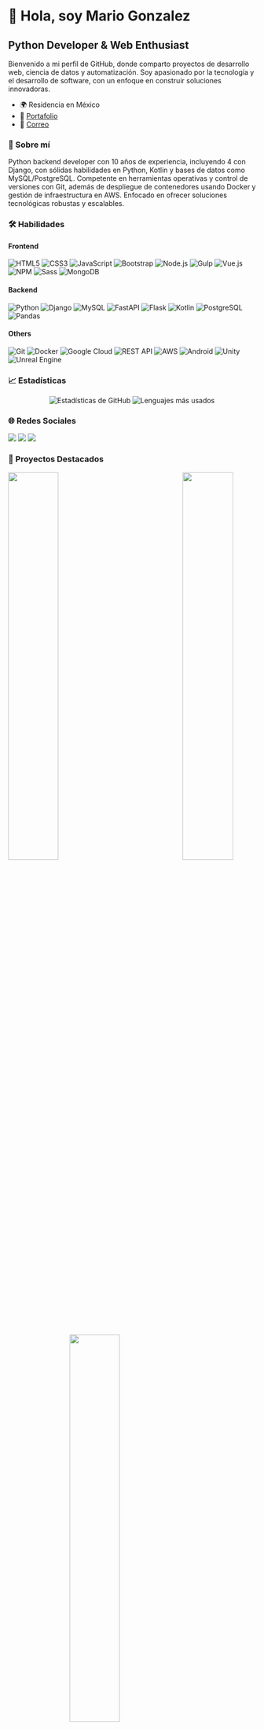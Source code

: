 # 👋 Hola, soy Mario Gonzalez

## Python Developer & Web Enthusiast

Bienvenido a mi perfil de GitHub, donde comparto proyectos de desarrollo web, ciencia de datos y automatización. Soy apasionado por la tecnología y el desarrollo de software, con un enfoque en construir soluciones innovadoras.

- 🌍 Residencia en México
- 📄 [Portafolio](http://mariogonzcardona.github.io/PortafolioMGonzalez.io/)
- 📧 [Correo](mailto:alejandrogonzalez@uadec.edu.mx)

### 🚀 Sobre mí

Python backend developer con 10 años de experiencia, incluyendo 4 con Django, con sólidas habilidades en Python, Kotlin y bases de datos como MySQL/PostgreSQL. Competente en herramientas operativas y control de versiones con Git, además de despliegue de contenedores usando Docker y gestión de infraestructura en AWS. Enfocado en ofrecer soluciones tecnológicas robustas y escalables.

### 🛠️ Habilidades

#### Frontend
<p align="left">
  <img src="https://img.shields.io/badge/HTML5-E34F26?style=for-the-badge&logo=html5&logoColor=white" alt="HTML5" />
  <img src="https://img.shields.io/badge/CSS3-1572B6?style=for-the-badge&logo=css3&logoColor=white" alt="CSS3" />
  <img src="https://img.shields.io/badge/JavaScript-F7DF1E?style=for-the-badge&logo=javascript&logoColor=black" alt="JavaScript" />
  <img src="https://img.shields.io/badge/Bootstrap-7952B3?style=for-the-badge&logo=bootstrap&logoColor=white" alt="Bootstrap" />
  <img src="https://img.shields.io/badge/Node.js-339933?style=for-the-badge&logo=node.js&logoColor=white" alt="Node.js" />
  <img src="https://img.shields.io/badge/Gulp-CF4647?style=for-the-badge&logo=gulp&logoColor=white" alt="Gulp" />
  <img src="https://img.shields.io/badge/Vue.js-4FC08D?style=for-the-badge&logo=vue.js&logoColor=white" alt="Vue.js" />
  <img src="https://img.shields.io/badge/npm-CB3837?style=for-the-badge&logo=npm&logoColor=white" alt="NPM" />
  <img src="https://img.shields.io/badge/Sass-CC6699?style=for-the-badge&logo=sass&logoColor=white" alt="Sass" />
  <img src="https://img.shields.io/badge/MongoDB-47A248?style=for-the-badge&logo=mongodb&logoColor=white" alt="MongoDB" />
</p>

#### Backend
<p align="left">
  <img src="https://img.shields.io/badge/Python-3776AB?style=for-the-badge&logo=python&logoColor=white" alt="Python" />
  <img src="https://img.shields.io/badge/Django-092E20?style=for-the-badge&logo=django&logoColor=white" alt="Django" />
  <img src="https://img.shields.io/badge/MySQL-4479A1?style=for-the-badge&logo=mysql&logoColor=white" alt="MySQL" />
  <img src="https://img.shields.io/badge/FastAPI-009688?style=for-the-badge&logo=fastapi&logoColor=white" alt="FastAPI" />
  <img src="https://img.shields.io/badge/Flask-000000?style=for-the-badge&logo=flask&logoColor=white" alt="Flask" />
  <img src="https://img.shields.io/badge/Kotlin-0095D5?style=for-the-badge&logo=kotlin&logoColor=white" alt="Kotlin" />
  <img src="https://img.shields.io/badge/PostgreSQL-336791?style=for-the-badge&logo=postgresql&logoColor=white" alt="PostgreSQL" />
  <img src="https://img.shields.io/badge/Pandas-150458?style=for-the-badge&logo=pandas&logoColor=white" alt="Pandas" />
</p>

#### Others
<p align="left">
  <img src="https://img.shields.io/badge/Git-F05032?style=for-the-badge&logo=git&logoColor=white" alt="Git" />
  <img src="https://img.shields.io/badge/Docker-2496ED?style=for-the-badge&logo=docker&logoColor=white" alt="Docker" />
  <img src="https://img.shields.io/badge/Google%20Cloud-4285F4?style=for-the-badge&logo=google-cloud&logoColor=white" alt="Google Cloud" />
  <img src="https://img.shields.io/badge/REST%20API-FF9900?style=for-the-badge&logo=swagger&logoColor=white" alt="REST API" />
  <img src="https://img.shields.io/badge/AWS-232F3E?style=for-the-badge&logo=amazon-aws&logoColor=white" alt="AWS" />
  <img src="https://img.shields.io/badge/Android-3DDC84?style=for-the-badge&logo=android&logoColor=white" alt="Android" />
  <img src="https://img.shields.io/badge/Unity-FFFFFF?style=for-the-badge&logo=unity&logoColor=black" alt="Unity" />
  <img src="https://img.shields.io/badge/Unreal%20Engine-313131?style=for-the-badge&logo=unreal-engine&logoColor=white" alt="Unreal Engine" />
</p>


### 📈 Estadísticas

<div align="center">
  <img src="https://github-readme-stats.vercel.app/api?username=mariogonzcardona&show_icons=true&theme=radical" alt="Estadísticas de GitHub" />
  <img src="https://github-readme-stats.vercel.app/api/top-langs/?username=mariogonzcardona&layout=compact&theme=radical" alt="Lenguajes más usados" />
</div>

### 🌐 Redes Sociales

<p align="left">
  <a href="https://www.linkedin.com/in/mariogonzcardona" target="_blank"><img src="https://img.shields.io/badge/LinkedIn-0A66C2?style=for-the-badge&logo=linkedin&logoColor=white" /></a>
  <a href="https://www.dev.to/mariogonzcardona" target="_blank"><img src="https://img.shields.io/badge/Dev.to-0A0A0A?style=for-the-badge&logo=devdotto&logoColor=white" /></a>
  <a href="https://twitter.com/MarioGlzCardona" target="_blank"><img src="https://img.shields.io/badge/Twitter-1DA1F2?style=for-the-badge&logo=twitter&logoColor=white" /></a>
</p>

### 📌 Proyectos Destacados

<a href="https://github.com/mariogonzcardona/PortafolioMGonzalez.io" align="left"><img width="45%" src="https://github-readme-stats.vercel.app/api/pin/?username=mariogonzcardona&repo=PortafolioMGonzalez.io&theme=radical" /></a>
<a href="https://github.com/mariogonzcardona/bedu_proc_data_python_2024" align="right"><img width="45%" src="https://github-readme-stats.vercel.app/api/pin/?username=mariogonzcardona&repo=bedu_proc_data_python_2024&theme=radical" /></a>
<a href="https://github.com/mariogonzcardona/bedu_intro_bd_mysql" align="right"><img width="45%" src="https://github-readme-stats.vercel.app/api/pin/?username=mariogonzcardona&repo=bedu_intro_bd_mysql&theme=radical" /></a>
